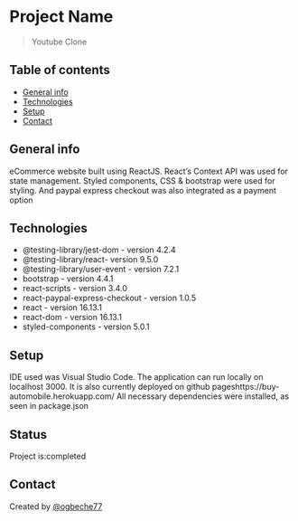 # Project Name
>Youtube Clone

## Table of contents
* [General info](#general-info)
* [Technologies](#technologies)
* [Setup](#setup)
* [Contact](#contact)

## General info
eCommerce website built using ReactJS. React’s Context API was used for state management. Styled components, CSS & bootstrap were used for styling. And paypal express checkout was also integrated as a payment option



## Technologies
* @testing-library/jest-dom - version 4.2.4
* @testing-library/react- version 9.5.0
* @testing-library/user-event - version 7.2.1
* bootstrap - version 4.4.1
* react-scripts - version 3.4.0 
* react-paypal-express-checkout - version 1.0.5
* react - version 16.13.1 
* react-dom - version 16.13.1 
* styled-components - version 5.0.1

## Setup
IDE used was Visual Studio Code. The application can run locally on localhost 3000. It is also currently deployed on github pageshttps://buy-automobile.herokuapp.com/
All necessary dependencies were installed, as seen in package.json

## Status
Project is:completed 


## Contact
Created by [@ogbeche77](ogbeche77@yahoo.com)
